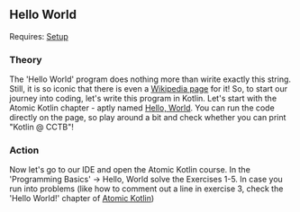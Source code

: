 ## Hello World
Requires: [Setup](../Setup/.setup.html)

### Theory
The 'Hello World' program does nothing more than wirite exactly this string. 
Still, it is so iconic that there is even a [Wikipedia page](https://en.wikipedia.org/wiki/%22Hello,_World!%22_program) for it!
So, to start our journey into coding, let's write this program in Kotlin. Let's start with the Atomic Kotlin chapter - aptly named
[Hello, World](https://stepik.org/lesson/103796/step/1). You can run the code directly on the page, so play around a bit and check
whether you can print "Kotlin @ CCTB"!

### Action
Now let's go to our IDE and open the Atomic Kotlin course. In the 'Programming Basics' -> Hello, World solve the Exercises 1-5. In case you run into problems (like how to comment out a line in exercise 3, check the 'Hello World!' chapter of [Atomic Kotlin](https://leanpub.com/AtomicKotlin/read_sample))

